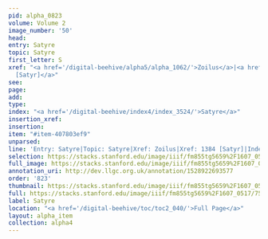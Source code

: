 ```yaml
---
pid: alpha_0823
volume: Volume 2
image_number: '50'
head: 
entry: Satyre
topic: Satyre
first_letter: S
xref: "<a href='/digital-beehive/alpha5/alpha_1062/'>Zoilus</a>|<a href='/digital-beehive/toc/toc2_270/'>1384
  [Satyr]</a>"
see: 
page: 
add: 
type: 
index: "<a href='/digital-beehive/index4/index_3524/'>Satyre</a>"
insertion_xref: 
insertion: 
item: "#item-407803ef9"
unparsed: 
line: 'Entry: Satyre|Topic: Satyre|Xref: Zoilus|Xref: 1384 [Satyr]|Index: Satyre|#item-407803ef9'
selection: https://stacks.stanford.edu/image/iiif/fm855tg5659%2F1607_0517/754,1230,3015,403/full/0/default.jpg
full_image: https://stacks.stanford.edu/image/iiif/fm855tg5659%2F1607_0517/full/full/0/default.jpg
annotation_uri: http://dev.llgc.org.uk/annotation/1528922693577
order: '823'
thumbnail: https://stacks.stanford.edu/image/iiif/fm855tg5659%2F1607_0517/754,1230,600,180/250,/0/default.jpg
full: https://stacks.stanford.edu/image/iiif/fm855tg5659%2F1607_0517/754,1230,3015,403/full/0/default.jpg
label: Satyre
location: "<a href='/digital-beehive/toc/toc2_040/'>Full Page</a>"
layout: alpha_item
collection: alpha4
---
```

